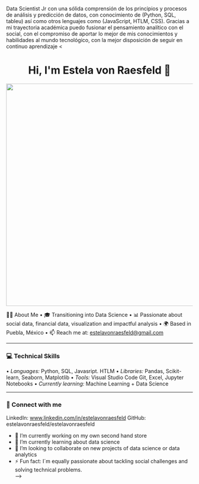 




Data Scientist Jr con una sólida comprensión de los principios y procesos de análisis y predicción de datos, con conocimiento de (Python, SQL, tableu) así como otros lenguajes como (JavaScript, HTLM, CSS). Gracias a mi trayectoria académica puedo fusionar el pensamiento analítico con el social, con el compromiso de aportar lo mejor de mis conocimientos y habilidades al mundo tecnológico, con la mejor disposición de seguir en continuo aprendizaje 
<

<h1 align="center">Hi, I'm Estela von Raesfeld 👋</h1>

<p align="center">
  <img src="![1748027934124](https://github.com/user-attachments/assets/b46d4db7-2082-4995-83d5-3fc4efbcd7b1)
" width="600"/>
</p>

👩‍💻 About Me
•⁠ ⁠🎓  Transitioning into Data Science
•⁠  ⁠📊 Passionate about social data, financial data, visualization and impactful analysis
•⁠  ⁠🌍 Based in Puebla, México
•⁠  ⁠📫 Reach me at: estelavonraesfeld@gmail.com

---

### 💻 Technical Skills
•⁠  ⁠*Languages:* Python, SQL, Javasript. HTLM
•⁠  ⁠*Libraries:* Pandas, Scikit-learn, Seaborn, Matplotlib
•⁠  ⁠*Tools:* Visual Studio Code Git, Excel, Jupyter Notebooks
•⁠  ⁠*Currently learning:* Machine Learning + Data Science 


---

### 🔗 Connect with me
LinkedIn: www.linkedin.com/in/estelavonraesfeld
GitHub: estelavonraesfeld/estelavonraesfeld




- 🔭 I’m currently working on my own second hand store 
- 🌱 I’m currently learning about data science 
- 👯 I’m looking to collaborate on new projects of data science or data analytics 
- ⚡ Fun fact: I´m equally passionate about tackling social challenges and solving technical problems.  
-->
